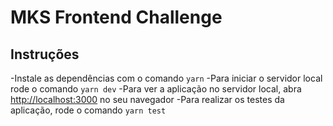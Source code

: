 # MKS Frontend Challenge
## Instruções


-Instale as dependências com o comando `yarn`
-Para iniciar o servidor local rode o comando `yarn dev`
-Para ver a aplicação no servidor local, abra [http://localhost:3000](http://localhost:3000) no seu navegador
-Para realizar os testes da aplicação, rode o comando `yarn test`
